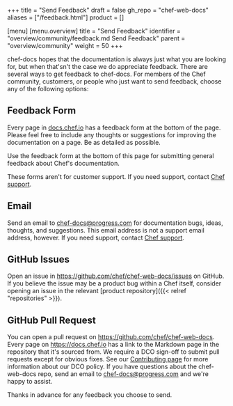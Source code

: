 +++
title = "Send Feedback"
draft = false
gh_repo = "chef-web-docs"
aliases = ["/feedback.html"]
product = []

[menu]
  [menu.overview]
    title = "Send Feedback"
    identifier = "overview/community/feedback.md Send Feedback"
    parent = "overview/community"
    weight = 50
+++

chef-docs hopes that the documentation is always just what you are
looking for, but when that'sn't the case we do appreciate
feedback. There are several ways to get feedback to chef-docs. For
members of the Chef community, customers, or people who just want to
send feedback, choose any of the following options:

## Feedback Form

Every page in [docs.chef.io](https://docs.chef.io) has a feedback form
at the bottom of the page. Please feel free to include any thoughts or
suggestions for improving the documentation on a page. Be as detailed as possible.

Use the feedback form at the bottom of this page for submitting general feedback
about Chef's documentation.

These forms aren't for customer support. If you need support,
contact [Chef support](https://supportlink.chef.io/).

## Email

Send an email to <chef-docs@progress.com> for documentation bugs,
ideas, thoughts, and suggestions. This email address is
not a support email address, however. If you need support,
contact [Chef support](https://supportlink.chef.io/).

## GitHub Issues

Open an issue in <https://github.com/chef/chef-web-docs/issues>
on GitHub. If you believe the issue may be a product bug within a Chef
itself, consider opening an issue in the relevant [product repository]({{< relref "repositories" >}}).

## GitHub Pull Request

You can open a pull request on <https://github.com/chef/chef-web-docs>.
Every page on <https://docs.chef.io> has a link to the Markdown page in the repository
that it's sourced from. We require a DCO sign-off to submit pull requests
except for obvious fixes. See our
[Contributing page](https://github.com/chef/chef/blob/main/CONTRIBUTING.md#developer-certification-of-origin-dco)
for more information about our DCO policy. If you have questions about the
chef-web-docs repo, send an email to <chef-docs@progress.com> and we're
happy to assist.

Thanks in advance for any feedback you choose to send.
